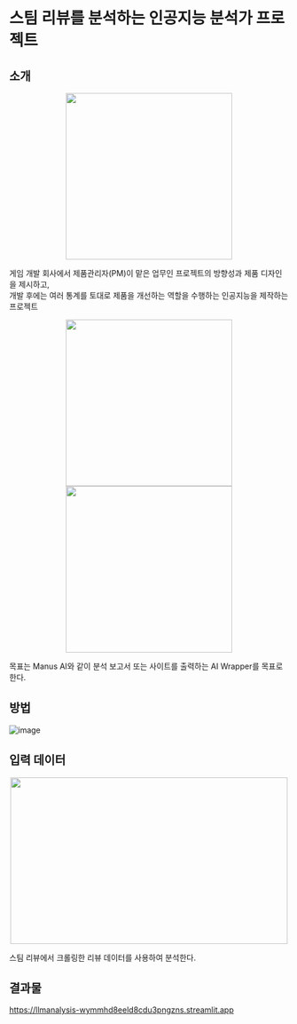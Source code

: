 # 스팀 리뷰를 분석하는 인공지능 분석가 프로젝트
## 소개
<p align="center">
  <img src="https://github.com/user-attachments/assets/37330965-e349-4b68-a900-479ca090cb4a" width="300" height="300"/> 
</p>

게임 개발 회사에서 제품관리자(PM)이 맡은 업무인 프로젝트의 방향성과 제품 디자인을 제시하고,    
개발 후에는 여러 통계를 토대로 제품을 개선하는 역할을 수행하는 인공지능을 제작하는 프로젝트
<p align="center">
  <img src=https://github.com/user-attachments/assets/2748c5cb-0694-47a1-81c2-d1b5ec01f513 width="300" height="300"/> <img src=https://github.com/user-attachments/assets/9285d1f7-cead-4683-8814-f003ec3f1849 width="300" height="300"/>
</p>

목표는 Manus AI와 같이 분석 보고서 또는 사이트를 출력하는 AI Wrapper를 목표로 한다.
## 방법
![image](https://github.com/user-attachments/assets/d81227c0-8bd9-459f-93af-bcd41820a27e)

## 입력 데이터
<p align="center">
  <img src="https://github.com/user-attachments/assets/cae01325-17fc-44e7-a490-c8804a5b870f" width="500" height="300"/> 
</p>

스팀 리뷰에서 크롤링한 리뷰 데이터를 사용하여 분석한다.
## 결과물
https://llmanalysis-wymmhd8eeld8cdu3pngzns.streamlit.app

